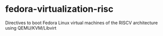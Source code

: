 # fedora-virtualization-risc
Directives to boot Fedora Linux virtual machines of the RISCV architecture using QEMU/KVM/Libvirt

